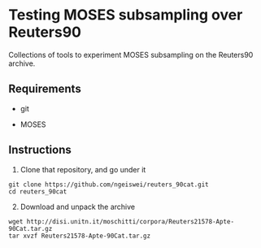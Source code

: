 Testing MOSES subsampling over Reuters90
=======================================

Collections of tools to experiment MOSES subsampling on the Reuters90
archive.

Requirements
------------

* git

* MOSES

Instructions
------------

1. Clone that repository, and go under it
```
git clone https://github.com/ngeiswei/reuters_90cat.git
cd reuters_90cat
```
2. Download and unpack the archive
```
wget http://disi.unitn.it/moschitti/corpora/Reuters21578-Apte-90Cat.tar.gz
tar xvzf Reuters21578-Apte-90Cat.tar.gz
```
